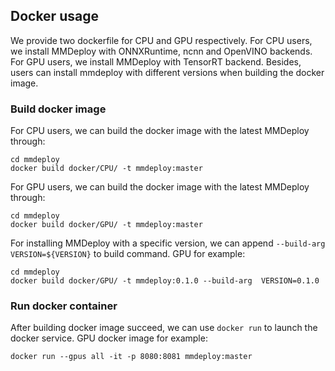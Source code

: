 ## Docker usage

We provide two dockerfile for CPU and GPU respectively. For CPU users, we install MMDeploy with ONNXRuntime, ncnn and OpenVINO backends. For GPU users, we install MMDeploy with TensorRT backend. Besides, users can install mmdeploy with different versions when building the docker image.

### Build docker image

For CPU users, we can build the docker image with the latest MMDeploy through:
```
cd mmdeploy
docker build docker/CPU/ -t mmdeploy:master
```
For GPU users, we can build the docker image with the latest MMDeploy through:
```
cd mmdeploy
docker build docker/GPU/ -t mmdeploy:master
```

For installing MMDeploy with a specific version, we can append `--build-arg VERSION=${VERSION}` to build command. GPU for example:
```
cd mmdeploy
docker build docker/GPU/ -t mmdeploy:0.1.0 --build-arg  VERSION=0.1.0
```

### Run docker container

After building docker image succeed, we can use `docker run` to launch the docker service. GPU docker image for example:
```
docker run --gpus all -it -p 8080:8081 mmdeploy:master
```
